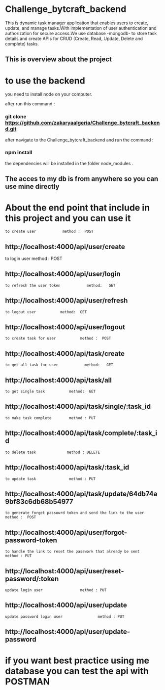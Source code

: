 # Challenge_bytcraft_backend
 This is dynamic task manager application that enables users to create, update, and manage tasks.With implementation of user authentication and authorization for secure access.We use database -mongodb- to store task details and create APIs for CRUD (Create, Read, Update, Delete and complete) tasks.


 ## This is overview about the project 


 # to use the backend 

you need to install node on your computer.

after run this command :

 ### git clone https://github.com/zakaryaalgeria/Challenge_bytcraft_backend.git

 after navigate to the Challenge_bytcraft_backend and run the command :
 ### npm install 
 the dependencies will be installed in the folder node_modules .

   ## The acces to my db is from anywhere so you can use mine directly
  # About  the end point that include in this project and you can use it 

    to create user            method :  POST 
  ## http://localhost:4000/api/user/create

   to login user            method :  POST
   ## http://localhost:4000/api/user/login

    to refresh the user token            method:   GET
   ## http://localhost:4000/api/user/refresh

    to logout user           method:  GET
   ## http://localhost:4000/api/user/logout

    to create task for user           method :  POST
   ## http://localhost:4000/api/task/create

    to get all task for user            method:   GET
   ## http://localhost:4000/api/task/all

    to get single task           method:  GET
   ## http://localhost:4000/api/task/single/:task_id

    to make task complete        method : PUT
   ## http://localhost:4000/api/task/complete/:task_id   

    to delete task              method : DELETE
   ## http://localhost:4000/api/task/:task_id 

    to update task               method : PUT  
   ## http://localhost:4000/api/task/update/64db74a9bf83c6db68b54977

    to generate forget passowrd token and send the link to the user          method :  POST                 
   ## http://localhost:4000/api/user/forgot-password-token           

    to handle the link to reset the passwork that already be sent            method : PUT    
   ## http://localhost:4000/api/user/reset-password/:token

    update login user                 method : PUT 
   ## http://localhost:4000/api/user/update

    update password login user                method : PUT    
   ## http://localhost:4000/api/user/update-password


   # if you want best practice using me database you can test the api with POSTMAN 